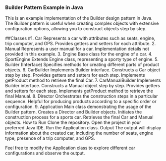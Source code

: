
### Builder Pattern Example in Java
This is an example implementation of the Builder design pattern in Java. The Builder pattern is useful when creating complex objects with extensive configuration options, allowing you to construct objects step by step.

##Classes
#1. Car
Represents a car with attributes such as seats, engine, trip computer, and GPS.
Provides getters and setters for each attribute.
2. Manual
Represents a user manual for a car.
Implementation details not provided in this example.
3. Engine
Base class for the engine of a car.
4. SportEngine
Extends Engine class, representing a sporty type of engine.
5. Builder (Interface)
Specifies methods for creating different parts of product objects.
6. CarBuilder
Implements Builder interface.
Constructs a Car object step by step.
Provides getters and setters for each step.
Implements getProduct method to retrieve the final Car.
7. CarManualBuilder
Implements Builder interface.
Constructs a Manual object step by step.
Provides getters and setters for each step.
Implements getProduct method to retrieve the final Manual.
8. Director
Orchestrates the construction steps in a particular sequence.
Helpful for producing products according to a specific order or configuration.
9. Application
Main class demonstrating the usage of the Builder pattern.
Creates a Director and Builder objects.
Initiates the construction process for a sports car.
Retrieves the final Car and Manual objects.
How to Run
Clone the repository.
Open the project in your preferred Java IDE.
Run the Application class.
Output
The output will display information about the created car, including the number of seats, engine type, presence of a trip computer, and GPS.

Feel free to modify the Application class to explore different car configurations and observe the output.
